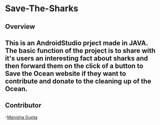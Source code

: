 # Save-The-Sharks
## Overview

This is an AndroidStudio prject made in JAVA. The basic function of the project is to share with it's users an interesting fact about sharks and then forward them on the click of a button to Save the Ocean website if they want to contribute and donate to the cleaning up of the Ocean.
--
## Contributor
-[Manisha Gupta](https://manisha069.github.io/)
